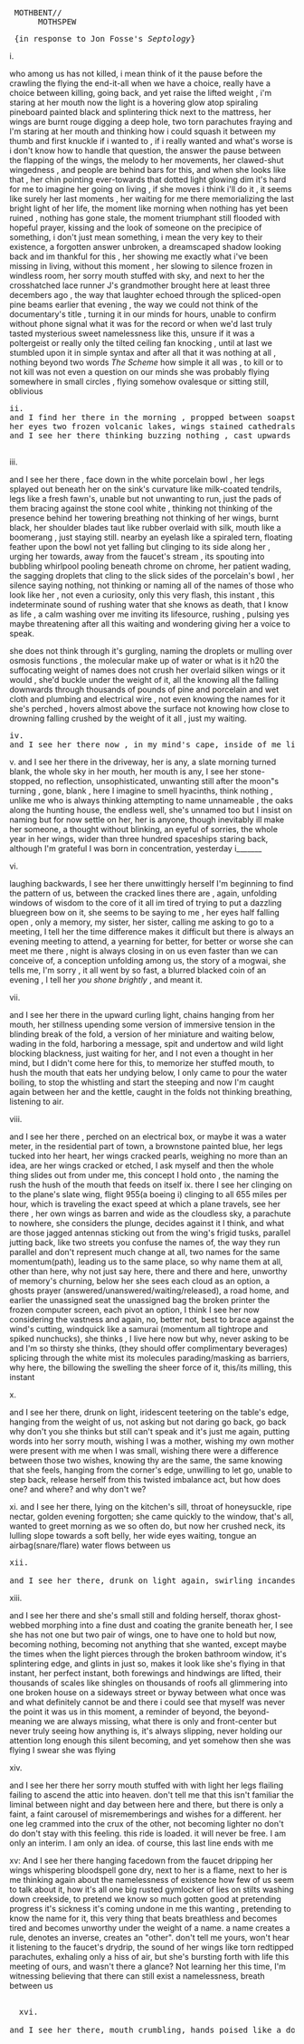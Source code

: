 
<pre> MOTHBENT//
      MOTHSPEW</pre>
 
<pre> {in response to Jon Fosse's <i>Septology</i>}</pre>


  
 i. 


   who among us has not killed, i mean think of it the pause before the crawling the flying the end-it-all when we have a choice, really have a choice between killing, going back, and yet raise the lifted weight , i'm staring at her mouth now the light is a hovering glow atop spiraling pineboard painted black and splintering thick next to the mattress, her wings are burnt rouge digging a deep hole, two torn parachutes fraying and I'm staring at her mouth and thinking how i could squash it between my thumb and first knuckle if i wanted to , if i really wanted and what's worse is i don't know how to handle that question, the answer the pause between the flapping of the wings, the melody to her movements, her clawed-shut wingedness , and people are behind bars for this, and when she looks like that , her chin pointing ever-towards that dotted light glowing dim it's hard for me to imagine her going on living , if she moves i think i'll do it , it seems like surely her last moments , her waiting for me there memorializing the last bright light of her life, the moment like morning when nothing has yet been ruined , nothing has gone stale, the moment triumphant still flooded with hopeful prayer, kissing and the look of someone on the precipice of something, i don't just mean something, i mean the very key to their existence, a forgotten answer unbroken, a dreamscaped shadow looking back and im thankful for this , her showing me exactly what i've been missing in living, without this moment , her slowing to silence frozen in windless room, her sorry mouth stuffed with sky, and next to her the crosshatched lace runner J's grandmother brought here at least three decembers ago , the way that laughter echoed through the spliced-open pine beams earlier that evening , the way we could not think of the documentary's title , turning it in our minds for hours, unable to confirm without phone signal what it was for the record or when we'd last truly tasted mysterious sweet namelessness like this, unsure if it was a poltergeist or really only the tilted ceiling fan knocking , until at last we stumbled upon it in simple syntax and after all that it was nothing at all , nothing beyond two words <i>The Scheme </i> how simple it all was , to kill or to not kill was not even a question on our minds she was probably flying somewhere in small circles , flying somehow ovalesque or sitting still, oblivious
  <pre>
ii. 
and I find her there in the morning , propped between soapstone and knotted pine wall smoothed and smoothed again , her mouth closed now and legs bowed I see her and think now she is tempting fate, her gaze cast upward again towards that two way hanging street that is the mirror , her eyes not giving anything away,
her eyes two frozen volcanic lakes, wings stained cathedrals, mouth like a made bed, blankets turning, a widening vacuum, patting down and down the walls,
and I see her there thinking buzzing nothing , cast upwards towards the bare yellow bulb embedded into pine , what could she be thinking I think I know nothing about a species' thought unless it is my own and even then I have no way to bridge our existence , cannot imagine the first thought upon waking the memories that clog , can only see a version of myself replicated and replicated , unable to shake or cut the corded light , a cracked seam so close I can almost touch her but we are not touching , my meekness inside of her meekness, and only this instant, this exact flash.

</pre>

iii.
  
and I see her there , face down in the white porcelain bowl , her legs splayed out beneath her on the sink's curvature like milk-coated tendrils, legs like a fresh fawn's, unable but not unwanting to run, just the pads of them bracing against the stone cool white , thinking not thinking of the presence behind her towering breathing not thinking of her wings, burnt black, her shoulder blades taut like rubber overlaid with silk, mouth like a boomerang , just staying still. nearby an eyelash like a spiraled tern,  floating feather upon the bowl not yet falling but clinging to its side along her , urging her towards,  away from the faucet's stream , its spouting into bubbling whirlpool pooling beneath chrome on chrome, her patient wading, the sagging droplets that cling to the slick sides of the porcelain's bowl , her silence saying nothing, not thinking or naming all of the names of those who look like her , not even a curiosity, only this very flash, this instant , this indeterminate sound of rushing water that she knows as death, that I know as life , a calm washing over me inviting its lifesource, rushing , pulsing yes maybe threatening after all this waiting and wondering giving her a voice to speak. 


she does not think through it's gurgling, naming the  droplets or mulling over osmosis functions , the molecular make up of water or what is it h20 the suffocating weight of names does not crush her overlaid silken wings or it would , she'd buckle under the weight of it, all the knowing all  the falling downwards through thousands of pounds of pine and porcelain and wet cloth and plumbing and electrical wire , not even knowing the names for it she's perched , hovers almost above the surface not knowing how close to drowning falling crushed by the weight of it all , just my waiting.

<pre>
iv.
and I see her there now , in my mind's cape, inside of me like a memory, like a burning lake, and I want to know what'd be like to touch her likeness, reach out softly, but I can't , incantory being , legs like an infant ,(her sorry mouth stuffed with sky), there's no asking where she's going , even this is a placeholder
</pre>
v.
and I see her there in the driveway, her is any, a slate morning turned blank, the whole sky in her mouth, her mouth is any, I see her stone-stopped, no reflection, unsophisticated, unwanting still after the moon"s turning , gone, blank , here I imagine to smell hyacinths, think nothing , unlike me who is always thinking attempting to name unnameable , the oaks along the hunting house, the endless well, she's unnamed too but I insist on naming but for now settle on her, her is anyone, though inevitably ill make her someone, a thought without blinking, an eyeful of sorries, the whole year in her wings, wider than three hundred spaceships staring back, although I'm grateful I was born in concentration, yesterday i_______

vi.

laughing backwards, I see her there unwittingly herself I'm beginning to find the pattern of us, between the cracked lines there are , again, unfolding windows of wisdom to the core of it all im tired of trying to put a dazzling bluegreen bow on it, she seems to be saying to me , her eyes half falling open , only a memory, my sister, her sister, calling me asking to go to a meeting, I tell her the time difference makes it difficult but there is always an evening meeting to attend, a yearning for better, for better or worse she can meet me there , night is always closing in on us even faster than we can conceive of, a conception unfolding among us, the story of a mogwai, she tells me, I'm sorry , it all went by so fast, a blurred blacked coin of an evening , I tell her <I>you shone brightly</I> , and meant it.

vii. 

and I see her there in the upward curling light, chains hanging from her mouth, her stillness upending some version of immersive tension in the blinding break of the fold, a version of her miniature and waiting below, wading in the fold, harboring a message, spit and undertow and wild light blocking blackness, just waiting for her, and I not even a thought in her mind, but I didn't come here for this, to memorize her stuffed mouth, to hush the mouth that eats her undying below, I only came to pour the water boiling, to stop the whistling and start the steeping and now I'm caught again between her and the kettle, caught in the folds not thinking breathing, listening to air.

viii.

and I see her there , perched on an electrical box, or maybe it was a water meter, in the residential part of town, a brownstone painted blue, her legs tucked into her heart, her wings cracked pearls, weighing no more than an idea, are her wings cracked or etched, I ask myself and then the whole thing slides out from under me, this concept I hold onto , the naming the rush the hush of the mouth that feeds on itself
ix. there I see her clinging on to the plane's slate wing, flight 955(a boeing i) clinging to all 655 miles per hour, which is traveling the exact speed at which a plane travels, see her there , her own wings as barren and wide as the cloudless sky, a parachute to nowhere, she considers the plunge, decides against it I think, and what are those jagged antennas sticking out from the wing's frigid tusks, parallel jutting back, like two streets you confuse the names of, the way they run parallel and don't represent much change at all, two names for the same momentum(path), leading us to the same place, so why name them at all, other than here, why not just say here, there and there and here, unworthy of memory's churning, below her she sees each cloud as an option, a ghosts prayer (answered/unanswered/waiting/released), a road home, and earlier the unassigned seat the unassigned bag the broken printer the frozen computer screen, each pivot an option, I think I see her now considering the vastness and again, no, better not, best to brace against the wind's cutting, windquick like a samurai (momentum all tightrope and spiked nunchucks), she thinks , I live here now but why, never asking to be and I'm so thirsty she thinks, (they should offer complimentary beverages) splicing through the white mist its molecules parading/masking as barriers, why here, the billowing the swelling the sheer force of it, this/its milling, this instant

x.

and I see her there, drunk on light, iridescent teetering on the table's edge, hanging from the weight of us, not asking but not daring go back, go back why don't you she thinks but still can't speak and it's just me again, putting words into her sorry mouth, wishing I was a mother, wishing my own mother were present with me when I was small, wishing there were a difference between those two wishes, knowing thy are the same, the same knowing that she feels, hanging from the corner's edge, unwilling to let go, unable to step back, release herself from this twisted imbalance act, but how does one? and where? and why don't we?


xi.
and I see her there, lying 
on the kitchen's sill, throat 
of honeysuckle, ripe nectar,
golden evening forgotten; she came
quickly to the window, 
that's all, wanted to greet morning 
as we so often do, but now 
her crushed neck, its lulling 
slope towards a soft belly, 
her wide eyes waiting,
tongue an airbag(snare/flare)
water flows between us

<pre>
xii.

and I see her there, drunk on light again, swirling incandescent diving towards the brass mirror upholding its luminary weight unafraid, as the washer's whirring drowns out coyotesong or blurs it, maybe, in an uncertain way that makes me whisper thank you, for its mystery, its unending want, how it makes me want nightweight, moments when you can't be sure if it's sound or touch you're hearing, like tumbling water and mate-cry, all good morning and he backed out of the drive last night but drove into the house, and how many times can we relive this and saying sorry doesn't mean that someone will hear it -- may god bless your tears, may she drink them
</pre>

xiii.

and I see her there and she's small still and folding herself, thorax ghost-webbed morphing into a fine dust and coating the granite beneath her, I see she has not one but two pair of wings, one to have one to hold but now, becoming nothing, becoming not anything that she wanted, except maybe the times when the light pierces through the broken bathroom window, it's splintering edge, and glints in just so, makes it look like she's flying in that instant, her perfect instant, both forewings and hindwings are lifted, their thousands of scales like shingles on thousands of roofs all glimmering into one broken house on a sideways street or byway between what once was and what definitely cannot be and there i could see that myself was never the point it was us in this moment, a reminder of beyond, the beyond-meaning we are always missing, what there is only and front-center but never truly seeing how anything is, it's always slipping, never holding our attention long enough this silent becoming, and yet somehow then she was flying I swear she was flying

xiv.

and I see her there her sorry mouth stuffed with with light her legs flailing failing to ascend the attic into heaven. don't tell me that this isn't familiar the liminal between night and day between here and there, but there is only a faint, a faint carousel of misrememberings and wishes for a different. her one leg crammed into the crux of the other, not becoming lighter 
no don't do don't stay with this feeling.
this ride is loaded. it will never be free. I am only an interim. I am only an idea.
of course, this last line ends with me 

xv:
And I see her there hanging facedown from the faucet dripping her wings whispering bloodspell gone dry, next to her is a flame, next to her is me thinking again 
about the namelessness of existence how few of us seem to talk about it, how it's all one big rusted gymlocker of lies on stilts washing down creekside, to pretend
we know so much 
gotten good at pretending 
progress it's sickness it's coming undone in me this wanting , pretending to know the name for it, this very thing that beats breathless and becomes tired and becomes unworthy under the weight of a name. 
a name creates a rule, denotes an inverse, creates an "other". don't tell me yours, won't hear it
listening to the faucet's drydrip, the sound of her wings like torn redtipped parachutes, exhaling only a hiss of air, but she's bursting forth with life this meeting of ours, and wasn't there a glance? Not learning her this time, I'm witnessing
believing that 
there can still exist a namelessness,
breath between us

<pre> 
  xvi. 

and I see her there, mouth crumbling, hands poised like a doll, fingertips smudged like a traintrack railtie
</pre>
